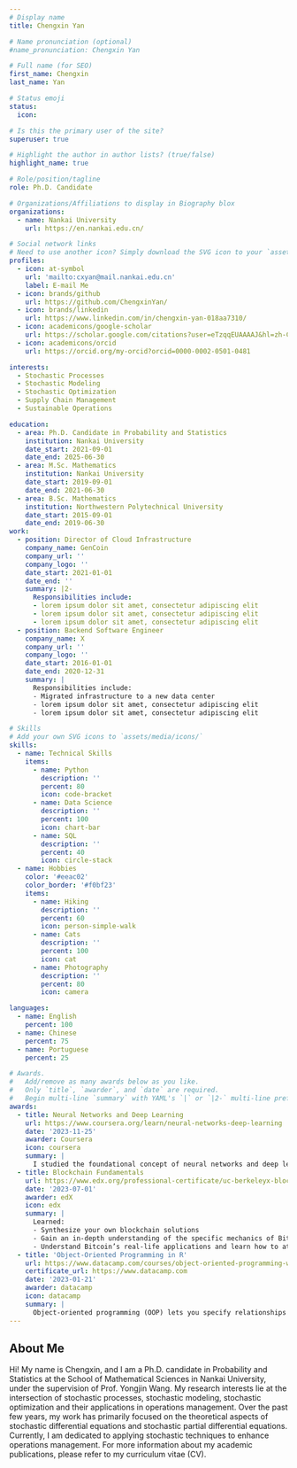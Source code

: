 ```yaml
---
# Display name
title: Chengxin Yan

# Name pronunciation (optional)
#name_pronunciation: Chengxin Yan

# Full name (for SEO)
first_name: Chengxin
last_name: Yan

# Status emoji
status:
  icon: 

# Is this the primary user of the site?
superuser: true

# Highlight the author in author lists? (true/false)
highlight_name: true

# Role/position/tagline
role: Ph.D. Candidate

# Organizations/Affiliations to display in Biography blox
organizations:
  - name: Nankai University
    url: https://en.nankai.edu.cn/

# Social network links
# Need to use another icon? Simply download the SVG icon to your `assets/media/icons/` folder.
profiles:
  - icon: at-symbol
    url: 'mailto:cxyan@mail.nankai.edu.cn'
    label: E-mail Me
  - icon: brands/github
    url: https://github.com/ChengxinYan/
  - icon: brands/linkedin
    url: https://www.linkedin.com/in/chengxin-yan-018aa7310/
  - icon: academicons/google-scholar
    url: https://scholar.google.com/citations?user=eTzqqEUAAAAJ&hl=zh-CN
  - icon: academicons/orcid
    url: https://orcid.org/my-orcid?orcid=0000-0002-0501-0481

interests:
  - Stochastic Processes 
  - Stochastic Modeling
  - Stochastic Optimization
  - Supply Chain Management
  - Sustainable Operations

education:
  - area: Ph.D. Candidate in Probability and Statistics
    institution: Nankai University
    date_start: 2021-09-01
    date_end: 2025-06-30     
  - area: M.Sc. Mathematics
    institution: Nankai University
    date_start: 2019-09-01
    date_end: 2021-06-30
  - area: B.Sc. Mathematics
    institution: Northwestern Polytechnical University
    date_start: 2015-09-01
    date_end: 2019-06-30
work:
  - position: Director of Cloud Infrastructure
    company_name: GenCoin
    company_url: ''
    company_logo: ''
    date_start: 2021-01-01
    date_end: ''
    summary: |2-
      Responsibilities include:
      - lorem ipsum dolor sit amet, consectetur adipiscing elit
      - lorem ipsum dolor sit amet, consectetur adipiscing elit
      - lorem ipsum dolor sit amet, consectetur adipiscing elit
  - position: Backend Software Engineer
    company_name: X
    company_url: ''
    company_logo: ''
    date_start: 2016-01-01
    date_end: 2020-12-31
    summary: |
      Responsibilities include:
      - Migrated infrastructure to a new data center
      - lorem ipsum dolor sit amet, consectetur adipiscing elit
      - lorem ipsum dolor sit amet, consectetur adipiscing elit

# Skills
# Add your own SVG icons to `assets/media/icons/`
skills:
  - name: Technical Skills
    items:
      - name: Python
        description: ''
        percent: 80
        icon: code-bracket
      - name: Data Science
        description: ''
        percent: 100
        icon: chart-bar
      - name: SQL
        description: ''
        percent: 40
        icon: circle-stack
  - name: Hobbies
    color: '#eeac02'
    color_border: '#f0bf23'
    items:
      - name: Hiking
        description: ''
        percent: 60
        icon: person-simple-walk
      - name: Cats
        description: ''
        percent: 100
        icon: cat
      - name: Photography
        description: ''
        percent: 80
        icon: camera

languages:
  - name: English
    percent: 100
  - name: Chinese
    percent: 75
  - name: Portuguese
    percent: 25

# Awards.
#   Add/remove as many awards below as you like.
#   Only `title`, `awarder`, and `date` are required.
#   Begin multi-line `summary` with YAML's `|` or `|2-` multi-line prefix and indent 2 spaces below.
awards:
  - title: Neural Networks and Deep Learning
    url: https://www.coursera.org/learn/neural-networks-deep-learning
    date: '2023-11-25'
    awarder: Coursera
    icon: coursera
    summary: |
      I studied the foundational concept of neural networks and deep learning. By the end, I was familiar with the significant technological trends driving the rise of deep learning; build, train, and apply fully connected deep neural networks; implement efficient (vectorized) neural networks; identify key parameters in a neural network’s architecture; and apply deep learning to your own applications.
  - title: Blockchain Fundamentals
    url: https://www.edx.org/professional-certificate/uc-berkeleyx-blockchain-fundamentals
    date: '2023-07-01'
    awarder: edX
    icon: edx
    summary: |
      Learned:
      - Synthesize your own blockchain solutions
      - Gain an in-depth understanding of the specific mechanics of Bitcoin
      - Understand Bitcoin’s real-life applications and learn how to attack and destroy Bitcoin, Ethereum, smart contracts and Dapps, and alternatives to Bitcoin’s Proof-of-Work consensus algorithm
  - title: 'Object-Oriented Programming in R'
    url: https://www.datacamp.com/courses/object-oriented-programming-with-s3-and-r6-in-r
    certificate_url: https://www.datacamp.com
    date: '2023-01-21'
    awarder: datacamp
    icon: datacamp
    summary: |
      Object-oriented programming (OOP) lets you specify relationships between functions and the objects that they can act on, helping you manage complexity in your code. This is an intermediate level course, providing an introduction to OOP, using the S3 and R6 systems. S3 is a great day-to-day R programming tool that simplifies some of the functions that you write. R6 is especially useful for industry-specific analyses, working with web APIs, and building GUIs.
---
```


## About Me

Hi! My name is Chengxin, and I am a Ph.D. candidate in Probability and Statistics at the School of Mathematical Sciences in Nankai University, under the supervision of Prof. Yongjin Wang. My research interests lie at the intersection of stochastic processes, stochastic modeling, 
stochastic optimization and their applications in operations management.
Over the past few years, my work has primarily focused on the theoretical aspects of stochastic differential equations and stochastic partial differential equations. Currently, I am dedicated to applying stochastic techniques to enhance operations management.
For more information about my academic publications, please refer to my curriculum vitae (CV).

